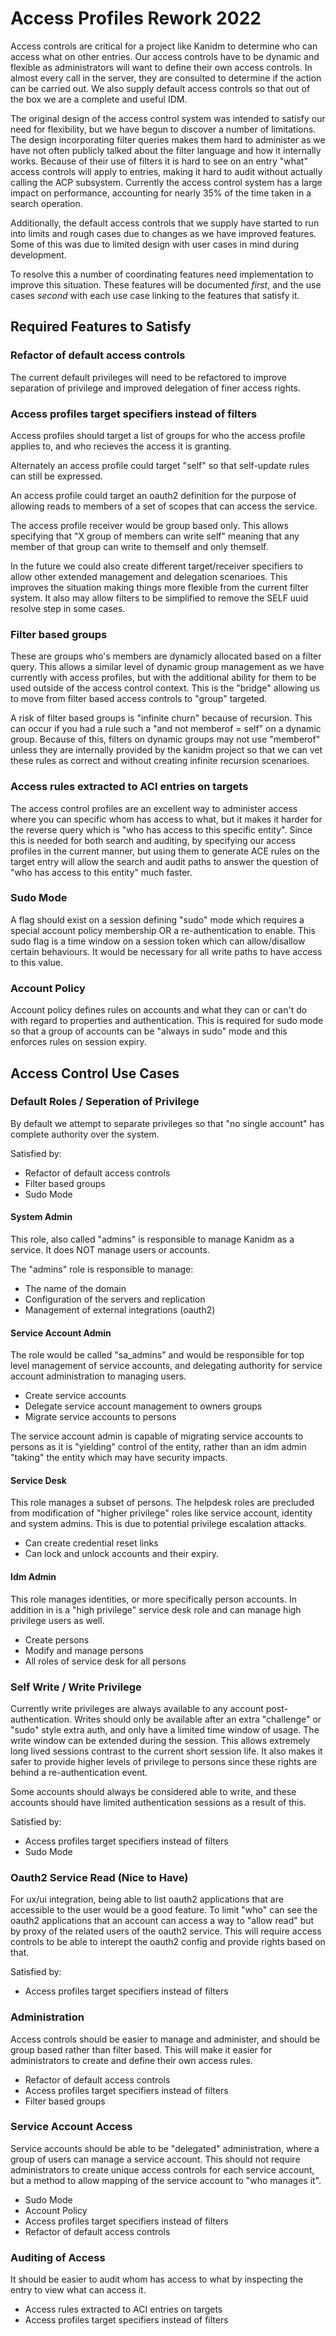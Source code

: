 # Access Profiles Rework 2022

Access controls are critical for a project like Kanidm to determine who can access what on other
entries. Our access controls have to be dynamic and flexible as administrators will want to define
their own access controls. In almost every call in the server, they are consulted to determine if
the action can be carried out. We also supply default access controls so that out of the box we are
a complete and useful IDM.

The original design of the access control system was intended to satisfy our need for flexibility,
but we have begun to discover a number of limitations. The design incorporating filter queries makes
them hard to administer as we have not often publicly talked about the filter language and how it
internally works. Because of their use of filters it is hard to see on an entry "what" access
controls will apply to entries, making it hard to audit without actually calling the ACP subsystem.
Currently the access control system has a large impact on performance, accounting for nearly 35% of
the time taken in a search operation.

Additionally, the default access controls that we supply have started to run into limits and rough
cases due to changes as we have improved features. Some of this was due to limited design with user
cases in mind during development.

To resolve this a number of coordinating features need implementation to improve this situation.
These features will be documented _first_, and the use cases _second_ with each use case linking to
the features that satisfy it.

## Required Features to Satisfy

### Refactor of default access controls

The current default privileges will need to be refactored to improve separation of privilege and
improved delegation of finer access rights.

### Access profiles target specifiers instead of filters

Access profiles should target a list of groups for who the access profile applies to, and who
recieves the access it is granting.

Alternately an access profile could target "self" so that self-update rules can still be expressed.

An access profile could target an oauth2 definition for the purpose of allowing reads to members of
a set of scopes that can access the service.

The access profile receiver would be group based only. This allows specifying that "X group of
members can write self" meaning that any member of that group can write to themself and only
themself.

In the future we could also create different target/receiver specifiers to allow other extended
management and delegation scenarioes. This improves the situation making things more flexible from
the current filter system. It also may allow filters to be simplified to remove the SELF uuid
resolve step in some cases.

### Filter based groups

These are groups who's members are dynamicly allocated based on a filter query. This allows a
similar level of dynamic group management as we have currently with access profiles, but with the
additional ability for them to be used outside of the access control context. This is the "bridge"
allowing us to move from filter based access controls to "group" targeted.

A risk of filter based groups is "infinite churn" because of recursion. This can occur if you had a
rule such a "and not memberof = self" on a dynamic group. Because of this, filters on dynamic groups
may not use "memberof" unless they are internally provided by the kanidm project so that we can vet
these rules as correct and without creating infinite recursion scenarioes.

### Access rules extracted to ACI entries on targets

The access control profiles are an excellent way to administer access where you can specific whom
has access to what, but it makes it harder for the reverse query which is "who has access to this
specific entity". Since this is needed for both search and auditing, by specifying our access
profiles in the current manner, but using them to generate ACE rules on the target entry will allow
the search and audit paths to answer the question of "who has access to this entity" much faster.

### Sudo Mode

A flag should exist on a session defining "sudo" mode which requires a special account policy
membership OR a re-authentication to enable. This sudo flag is a time window on a session token
which can allow/disallow certain behaviours. It would be necessary for all write paths to have
access to this value.

### Account Policy

Account policy defines rules on accounts and what they can or can't do with regard to properties and
authentication. This is required for sudo mode so that a group of accounts can be "always in sudo"
mode and this enforces rules on session expiry.

## Access Control Use Cases

### Default Roles / Seperation of Privilege

By default we attempt to separate privileges so that "no single account" has complete authority over
the system.

Satisfied by:

- Refactor of default access controls
- Filter based groups
- Sudo Mode

#### System Admin

This role, also called "admins" is responsible to manage Kanidm as a service. It does NOT manage
users or accounts.

The "admins" role is responsible to manage:

- The name of the domain
- Configuration of the servers and replication
- Management of external integrations (oauth2)

#### Service Account Admin

The role would be called "sa\_admins" and would be responsible for top level management of service
accounts, and delegating authority for service account administration to managing users.

- Create service accounts
- Delegate service account management to owners groups
- Migrate service accounts to persons

The service account admin is capable of migrating service accounts to persons as it is "yielding"
control of the entity, rather than an idm admin "taking" the entity which may have security impacts.

#### Service Desk

This role manages a subset of persons. The helpdesk roles are precluded from modification of "higher
privilege" roles like service account, identity and system admins. This is due to potential
privilege escalation attacks.

- Can create credential reset links
- Can lock and unlock accounts and their expiry.

#### Idm Admin

This role manages identities, or more specifically person accounts. In addition in is a "high
privilege" service desk role and can manage high privilege users as well.

- Create persons
- Modify and manage persons
- All roles of service desk for all persons

### Self Write / Write Privilege

Currently write privileges are always available to any account post-authentication. Writes should
only be available after an extra "challenge" or "sudo" style extra auth, and only have a limited
time window of usage. The write window can be extended during the session. This allows extremely
long lived sessions contrast to the current short session life. It also makes it safer to provide
higher levels of privilege to persons since these rights are behind a re-authentication event.

Some accounts should always be considered able to write, and these accounts should have limited
authentication sessions as a result of this.

Satisfied by:

- Access profiles target specifiers instead of filters
- Sudo Mode

### Oauth2 Service Read (Nice to Have)

For ux/ui integration, being able to list oauth2 applications that are accessible to the user would
be a good feature. To limit "who" can see the oauth2 applications that an account can access a way
to "allow read" but by proxy of the related users of the oauth2 service. This will require access
controls to be able to interept the oauth2 config and provide rights based on that.

Satisfied by:

- Access profiles target specifiers instead of filters

### Administration

Access controls should be easier to manage and administer, and should be group based rather than
filter based. This will make it easier for administrators to create and define their own access
rules.

- Refactor of default access controls
- Access profiles target specifiers instead of filters
- Filter based groups

### Service Account Access

Service accounts should be able to be "delegated" administration, where a group of users can manage
a service account. This should not require administrators to create unique access controls for each
service account, but a method to allow mapping of the service account to "who manages it".

- Sudo Mode
- Account Policy
- Access profiles target specifiers instead of filters
- Refactor of default access controls

### Auditing of Access

It should be easier to audit whom has access to what by inspecting the entry to view what can access
it.

- Access rules extracted to ACI entries on targets
- Access profiles target specifiers instead of filters
